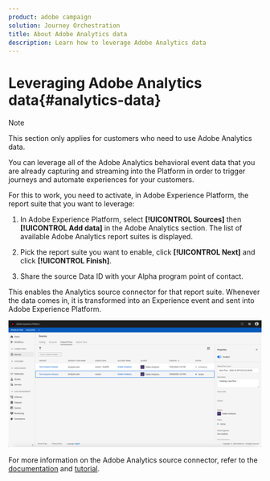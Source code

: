 ```yaml
---
product: adobe campaign
solution: Journey Orchestration
title: About Adobe Analytics data
description: Learn how to leverage Adobe Analytics data
---
```


# Leveraging Adobe Analytics data{#analytics-data}

>[!NOTE]
>
>This section only applies for customers who need to use Adobe Analytics data.

You can leverage all of the Adobe Analytics behavioral event data that you are already capturing and streaming into the Platform in order to trigger journeys and automate experiences for your customers.

For this to work, you need to activate, in Adobe Experience Platform, the report suite that you want to leverage:

1. In Adobe Experience Platform, select **[!UICONTROL Sources]** then **[!UICONTROL Add data]** in the Adobe Analytics section. The list of available Adobe Analytics report suites is displayed.

1. Pick the report suite you want to enable, click **[!UICONTROL Next]** and click **[!UICONTROL Finish]**. 

1. Share the source Data ID with your Alpha program point of contact. 

This enables the Analytics source connector for that report suite. Whenever the data comes in, it is transformed into an Experience event and sent into Adobe Experience Platform. 

![](../assets/alpha-event9.png)

For more information on the Adobe Analytics source connector, refer to the [documentation](https://docs.adobe.com/help/en/experience-platform/sources/connectors/adobe-applications/analytics.html) and [tutorial](https://docs.adobe.com/content/help/en/experience-platform/sources/ui-tutorials/create/adobe-applications/analytics.html).
